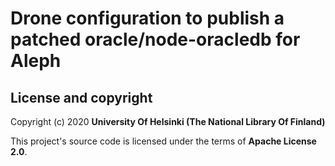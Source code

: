 # Drone configuration to publish a patched oracle/node-oracledb for Aleph

## License and copyright

Copyright (c) 2020 **University Of Helsinki (The National Library Of Finland)**

This project's source code is licensed under the terms of  **Apache License 2.0**.